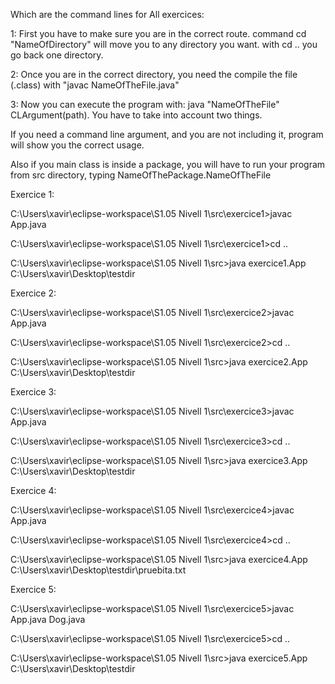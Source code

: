 Which are the command lines for All exercices:

1: First you have to make sure you are in the correct route. command cd "NameOfDirectory" will move you to any directory you want. 
with cd .. you go back one directory. 

2: Once you are in the correct directory, you need the compile the file (.class) with "javac NameOfTheFile.java"

3: Now you can execute the program with: java "NameOfTheFile" CLArgument(path). 
You have to take into account two things. 

If you need a command line argument, and you are not including it, program will show you the correct usage. 

Also if you main class is inside a package, you will have to run your program from src directory, typing NameOfThePackage.NameOfTheFile


Exercice 1: 

C:\Users\xavir\eclipse-workspace\S1.05 Nivell 1\src\exercice1>javac App.java 

C:\Users\xavir\eclipse-workspace\S1.05 Nivell 1\src\exercice1>cd ..

C:\Users\xavir\eclipse-workspace\S1.05 Nivell 1\src>java exercice1.App C:\Users\xavir\Desktop\testdir

Exercice 2: 

C:\Users\xavir\eclipse-workspace\S1.05 Nivell 1\src\exercice2>javac App.java 

C:\Users\xavir\eclipse-workspace\S1.05 Nivell 1\src\exercice2>cd ..

C:\Users\xavir\eclipse-workspace\S1.05 Nivell 1\src>java exercice2.App C:\Users\xavir\Desktop\testdir

Exercice 3: 

C:\Users\xavir\eclipse-workspace\S1.05 Nivell 1\src\exercice3>javac App.java 

C:\Users\xavir\eclipse-workspace\S1.05 Nivell 1\src\exercice3>cd ..

C:\Users\xavir\eclipse-workspace\S1.05 Nivell 1\src>java exercice3.App C:\Users\xavir\Desktop\testdir


Exercice 4: 

C:\Users\xavir\eclipse-workspace\S1.05 Nivell 1\src\exercice4>javac App.java 

C:\Users\xavir\eclipse-workspace\S1.05 Nivell 1\src\exercice4>cd ..

C:\Users\xavir\eclipse-workspace\S1.05 Nivell 1\src>java exercice4.App C:\Users\xavir\Desktop\testdir\pruebita.txt

Exercice 5: 

C:\Users\xavir\eclipse-workspace\S1.05 Nivell 1\src\exercice5>javac App.java Dog.java

C:\Users\xavir\eclipse-workspace\S1.05 Nivell 1\src\exercice5>cd ..

C:\Users\xavir\eclipse-workspace\S1.05 Nivell 1\src>java exercice5.App C:\Users\xavir\Desktop\testdir





